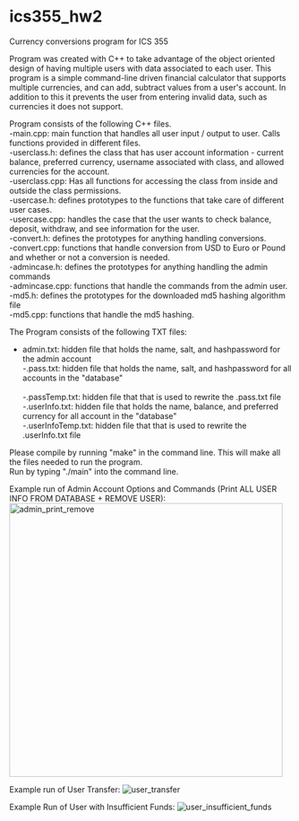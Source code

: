 # ics355_hw2
Currency conversions program for ICS 355

Program was created with C++ to take advantage of the object oriented design of having multiple users with data associated to each user. This program is a simple command-line driven financial calculator that supports multiple
currencies, and can add, subtract values from a user's account. In addition to this it prevents
the user from entering invalid data, such as currencies it does not support.

Program consists of the following C++ files. <br />
-main.cpp: main function that handles all user input / output to user. Calls functions provided in different files. <br />
-userclass.h: defines the class that has user account information - current balance, preferred currency, username associated with class, and allowed currencies for the account. <br />
-userclass.cpp: Has all functions for accessing the class from inside and outside the class permissions.<br />
-usercase.h: defines prototypes to the functions that take care of different user cases. <br />
-usercase.cpp: handles the case that the user wants to check balance, deposit, withdraw, and see information for the user. <br />
-convert.h: defines the prototypes for anything handling conversions. <br />
-convert.cpp: functions that handle conversion from USD to Euro or Pound and whether or not a conversion is needed. <br />
-admincase.h: defines the prototypes for anything handling the admin commands <br />
-admincase.cpp: functions that handle the commands from the admin user. <br />
-md5.h: defines the prototypes for the downloaded md5 hashing algorithm file <br />
-md5.cpp: functions that handle the md5 hashing. <br />

The Program consists of the following TXT files:  <br />
- admin.txt: hidden file that holds the name, salt, and hashpassword for the admin account <br />
-.pass.txt: hidden file that holds the name, salt, and hashpassword for all accounts in the "database" <br />\
-.passTemp.txt: hidden file that that is used to rewrite the .pass.txt file <br />
-.userInfo.txt: hidden file that holds the name, balance, and preferred currency for all account in the "database" <br />
-.userInfoTemp.txt: hidden file that that is used to rewrite the .userInfo.txt file <br />



Please compile by running "make" in the command line. This will make all the files needed to run the program. <br />
Run by typing "./main" into the command line.<br />


Example run of Admin Account Options and Commands (Print ALL USER INFO FROM DATABASE + REMOVE USER):
<img width="488" alt="admin_print_remove" src="https://user-images.githubusercontent.com/10985239/33011776-0955cf2e-cd83-11e7-916a-0343b141a8b3.png">


Example run of User Transfer:
![user_transfer](https://user-images.githubusercontent.com/10985239/33011842-332c7c58-cd83-11e7-97a4-dd3be3350738.jpg)

Example Run of User with Insufficient Funds:
![user_insufficient_funds](https://user-images.githubusercontent.com/10985239/33011869-4811ab48-cd83-11e7-91d7-edd136917335.jpg)

